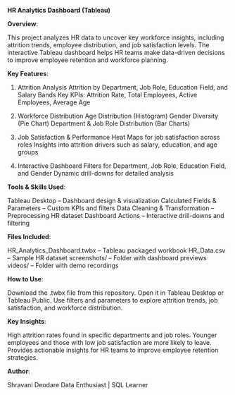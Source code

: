 **HR Analytics Dashboard (Tableau)**

**Overview**:

This project analyzes HR data to uncover key workforce insights, including attrition trends, employee distribution, and job satisfaction levels.
The interactive Tableau dashboard helps HR teams make data-driven decisions to improve employee retention and workforce planning.

**Key Features**:

1. Attrition Analysis
Attrition by Department, Job Role, Education Field, and Salary Bands
Key KPIs: Attrition Rate, Total Employees, Active Employees, Average Age

2. Workforce Distribution
Age Distribution (Histogram)
Gender Diversity (Pie Chart)
Department & Job Role Distribution (Bar Charts)

3. Job Satisfaction & Performance
Heat Maps for job satisfaction across roles
Insights into attrition drivers such as salary, education, and age groups

4. Interactive Dashboard
Filters for Department, Job Role, Education Field, and Gender
Dynamic drill-downs for detailed analysis

**Tools & Skills Used**:

Tableau Desktop – Dashboard design & visualization
Calculated Fields & Parameters – Custom KPIs and filters
Data Cleaning & Transformation – Preprocessing HR dataset
Dashboard Actions – Interactive drill-downs and filtering

**Files Included**:

HR_Analytics_Dashboard.twbx – Tableau packaged workbook
HR_Data.csv – Sample HR dataset
screenshots/ – Folder with dashboard previews
videos/ – Folder with demo recordings

**How to Use**:

Download the .twbx file from this repository.
Open it in Tableau Desktop or Tableau Public.
Use filters and parameters to explore attrition trends, job satisfaction, and workforce distribution.

**Key Insights**:

High attrition rates found in specific departments and job roles.
Younger employees and those with low job satisfaction are more likely to leave.
Provides actionable insights for HR teams to improve employee retention strategies.

**Author**:

Shravani Deodare
Data Enthusiast | SQL Learner 
